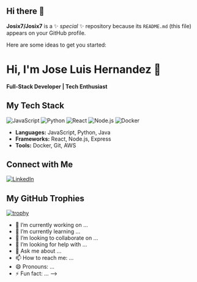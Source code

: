 ## Hi there 👋


**Josix7/Josix7** is a ✨ _special_ ✨ repository because its `README.md` (this file) appears on your GitHub profile.

Here are some ideas to get you started:
# Hi, I'm Jose Luis Hernandez 👋  
**Full-Stack Developer | Tech Enthusiast**

## My Tech Stack

![JavaScript](https://img.shields.io/badge/JavaScript-F7DF1E?logo=javascript&logoColor=black)
![Python](https://img.shields.io/badge/Python-3776AB?logo=python&logoColor=white)
![React](https://img.shields.io/badge/React-20232A?logo=react&logoColor=61DAFB)
![Node.js](https://img.shields.io/badge/Node.js-339933?logo=nodedotjs&logoColor=white)
![Docker](https://img.shields.io/badge/Docker-2496ED?logo=docker&logoColor=white)

- **Languages:** JavaScript, Python, Java
- **Frameworks:** React, Node.js, Express
- **Tools:** Docker, Git, AWS

## Connect with Me

[![LinkedIn](https://img.shields.io/badge/LinkedIn-Connect-blue?logo=linkedin)](https://www.linkedin.com/in/yourprofile)

## My GitHub Trophies

[![trophy](https://github-profile-trophy.vercel.app/?username=yourusername)](https://github.com/ryo-ma/github-profile-trophy)
- 🔭 I’m currently working on ...
- 🌱 I’m currently learning ...
- 👯 I’m looking to collaborate on ...
- 🤔 I’m looking for help with ...
- 💬 Ask me about ...
- 📫 How to reach me: ...
- 😄 Pronouns: ...
- ⚡ Fun fact: ...
-->
